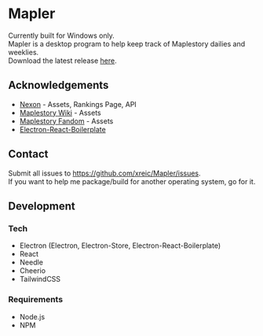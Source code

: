 # Mapler

Currently built for Windows only. \
Mapler is a desktop program to help keep track of Maplestory dailies and weeklies. \
Download the latest release [here](https://github.com/xreic/Mapler/releases).

## Acknowledgements

- [Nexon](https://maplestory.nexon.net/) - Assets, Rankings Page, API
- [Maplestory Wiki](https://maplestory.wiki/) - Assets
- [Maplestory Fandom](https://maplestory.fandom.com/wiki/MapleStory:Main_Page) - Assets
- [Electron-React-Boilerplate](https://github.com/electron-react-boilerplate/electron-react-boilerplate)

## Contact

Submit all issues to https://github.com/xreic/Mapler/issues. \
If you want to help me package/build for another operating system, go for it.

## Development

### Tech

- Electron (Electron, Electron-Store, Electron-React-Boilerplate)
- React
- Needle
- Cheerio
- TailwindCSS

### Requirements

- Node.js
- NPM
